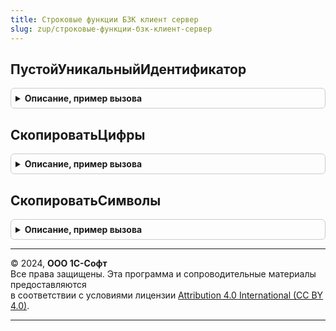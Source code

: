 ```yaml
---
title: Строковые функции БЗК клиент сервер
slug: zup/строковые-функции-бзк-клиент-сервер
---
```



## ПустойУникальныйИдентификатор
<details style="margin: 1em 0; padding: 0.5em; border: 1px solid #ccc; border-radius: 6px;">

<summary style="font-weight: bold; cursor: pointer;">Описание, пример вызова</summary>

```bsl

// Возвращает строку пустого глобального уникального идентификатора GUID.
//
// Возвращаемое значение:
//  Строка - строка, содержащая пустой уникальный идентификатор.
//
Функция ПустойУникальныйИдентификатор() Экспорт
```

Пример вызова
```bsl
Результат = СтроковыеФункцииБЗККлиентСервер.ПустойУникальныйИдентификатор() 
```
</details>

## СкопироватьЦифры
<details style="margin: 1em 0; padding: 0.5em; border: 1px solid #ccc; border-radius: 6px;">

<summary style="font-weight: bold; cursor: pointer;">Описание, пример вызова</summary>

```bsl

// Из переданной строки создает новую, содержащую только цифры.
// Иные символы отбрасываются.
//
// Параметры:
//  Значение - Строка - исходная строка.
//
// Возвращаемое значение:
//   Строка - строка, содержащая только цифры.
//
Функция СкопироватьЦифры(Знач Значение) Экспорт
```

Пример вызова
```bsl
Результат = СтроковыеФункцииБЗККлиентСервер.СкопироватьЦифры(Значение) 
```
</details>

## СкопироватьСимволы
<details style="margin: 1em 0; padding: 0.5em; border: 1px solid #ccc; border-radius: 6px;">

<summary style="font-weight: bold; cursor: pointer;">Описание, пример вызова</summary>

```bsl

// Из переданной строки создает новую, содержащую только указанные символы.
// Иные символы отбрасываются.
//
// Параметры:
//  Значение - Строка - исходная строка.
//  Символы  - Строка - допустимые символы.
//
// Возвращаемое значение:
//   Строка - строка, содержащая только указанные символы.
//
Функция СкопироватьСимволы(Знач Значение, Знач Символы) Экспорт
```

Пример вызова
```bsl
Результат = СтроковыеФункцииБЗККлиентСервер.СкопироватьСимволы(Значение, Символы) 
```
</details>

---

© 2024, **ООО 1С-Софт**  
Все права защищены. Эта программа и сопроводительные материалы предоставляются  
в соответствии с условиями лицензии [Attribution 4.0 International (CC BY 4.0)](https://creativecommons.org/licenses/by/4.0/legalcode).

---
